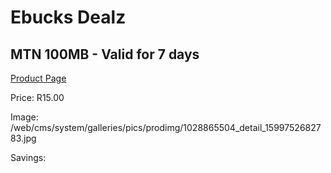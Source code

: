 
# Ebucks Dealz
## MTN 100MB - Valid for 7 days
[Product Page](https://www.ebucks.com/web/shop/productSelected.do?prodId=1028865504&catId=300)

Price: R15.00

Image: /web/cms/system/galleries/pics/prodimg/1028865504_detail_1599752682783.jpg

Savings: 


	